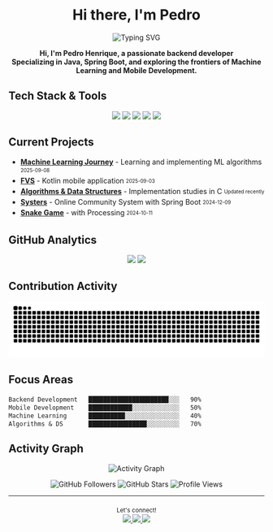 <h1 align="center">Hi there, I'm <a target="_blank">Pedro</a> </h1>

<p align="center">
  <img src="https://readme-typing-svg.herokuapp.com?center=true&vCenter=true&lines=Backend+Developer;Java+%7C+Spring+Boot+%7C+Kotlin;Machine+Learning+Enthusiast;Always+Learning+%7C+Always+Growing" alt="Typing SVG" />
</p>

<p align="center">
  <b>Hi, I'm Pedro Henrique, a passionate backend developer <br>
  Specializing in Java, Spring Boot, and exploring the frontiers of Machine Learning and Mobile Development.</b>
</p>

## Tech Stack & Tools

<p align="center">
  <img src="https://img.shields.io/badge/Java-ED8B00?style=for-the-badge&logo=openjdk&logoColor=white" />
  <img src="https://img.shields.io/badge/Spring_Boot-6DB33F?style=for-the-badge&logo=spring-boot&logoColor=white" />
  <img src="https://img.shields.io/badge/Kotlin-7F52FF?style=for-the-badge&logo=kotlin&logoColor=white" />
  <img src="https://img.shields.io/badge/C-00599C?style=for-the-badge&logo=c&logoColor=white" />
  <img src="https://img.shields.io/badge/Python-3776AB?style=for-the-badge&logo=python&logoColor=white" />
</p>

## Current Projects

- **[Machine Learning Journey](https://github.com/Sousxs/Machine-Learning)** - Learning and implementing ML algorithms <sub><sup>2025-09-08</sup></sub>
- **[FVS](https://github.com/Sousxs/FVS)** - Kotlin mobile application <sub><sup>2025-09-03</sup></sub>
- **[Algorithms & Data Structures](https://github.com/Sousxs/notes)** - Implementation studies in C <sub><sup>Updated recently</sup></sub>
- **[Systers](https://github.com/Sousxs/POO)** - Online Community System with Spring Boot <sub><sup>2024-12-09</sup></sub>
- **[Snake Game](https://github.com/Sousxs/Processing/tree/main/Snake)** - with Processing <sub><sup>2024-10-11</sup></sub>

## GitHub Analytics

<p align="center">
  <img height="180em" src="https://github-readme-stats.vercel.app/api?username=Sousxs&show_icons=true&theme=github_dark_dimmed&include_all_commits=true&count_private=true"/>
  <img height="180em" src="https://github-readme-stats.vercel.app/api/top-langs/?username=Sousxs&layout=compact&langs_count=8&theme=github_dark_dimmed&hide=html,css,shell"/>
</p>

## Contribution Activity

<p align="center">
  <picture>
    <source media="(prefers-color-scheme: dark)" srcset="https://raw.githubusercontent.com/Sousxs/Sousxs/output/github-contribution-grid-snake-dark.svg">
    <source media="(prefers-color-scheme: light)" srcset="https://raw.githubusercontent.com/Sousxs/Sousxs/output/github-contribution-grid-snake.svg">
    <img alt="github contribution grid snake animation" src="https://raw.githubusercontent.com/Sousxs/Sousxs/output/github-contribution-grid-snake.svg">
  </picture>
</p>

## Focus Areas

```text
Backend Development   ██████████████████████░░░   90%
Mobile Development    ████████████░░░░░░░░░░░░░   50%
Machine Learning      ██████████░░░░░░░░░░░░░░░   40%
Algorithms & DS       ████████████████░░░░░░░░░   70%
```

## Activity Graph

<p align="center">
  <img src="https://github-readme-activity-graph.vercel.app/graph?username=Sousxs&theme=github-compact" alt="Activity Graph" />
</p>

<p align="center">
  <img src="https://img.shields.io/github/followers/Sousxs?label=Follow&style=social" alt="GitHub Followers" />
  <img src="https://img.shields.io/github/stars/Sousxs?label=Stars&style=social" alt="GitHub Stars" />
  <img src="https://komarev.com/ghpvc/?username=Sousxs&color=blueviolet&style=flat-square&label=Profile+Views" alt="Profile Views" />
</p>

---

<p align="center">
  <sub> Let's connect!</sub><br>
  <sub>
    <a href="https://www.linkedin.com/in/sousxs/" target="_blank">
      <img src="https://img.shields.io/badge/LinkedIn-0077B5?style=for-the-badge&logo=linkedin&logoColor=white" />
    </a>
    <a href="mailto:impessoal.pedro@gmail.com">
      <img src="https://img.shields.io/badge/Gmail-D14836?style=for-the-badge&logo=gmail&logoColor=white" />
    </a>
    <a href="https://sousxs.github.io" target="_blank">
      <img src="https://img.shields.io/badge/Portfolio-000000?style=for-the-badge&logo=github&logoColor=white" />
    </a>
  </sub>
</p>
